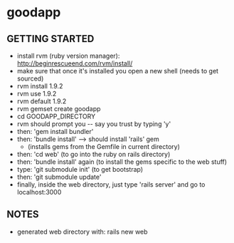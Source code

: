 goodapp
=======

GETTING STARTED
---------------
- install rvm (ruby version manager): http://beginrescueend.com/rvm/install/
- make sure that once it's installed you open a new shell (needs to get sourced)
- rvm install 1.9.2
- rvm use 1.9.2
- rvm default 1.9.2
- rvm gemset create goodapp
- cd GOODAPP\_DIRECTORY
- rvm should prompt you -- say you trust by typing 'y'
- then: 'gem install bundler'
- then: 'bundle install' --> should install 'rails' gem
  - (installs gems from the Gemfile in current directory)
- then: 'cd web' (to go into the ruby on rails directory)
- then: 'bundle install' again (to install the gems specific to the web stuff)
- type: 'git submodule init' (to get bootstrap)
- then: 'git submodule update'
- finally, inside the web directory, just type 'rails server' and go to localhost:3000

NOTES
-----
- generated web directory with:
    rails new web
